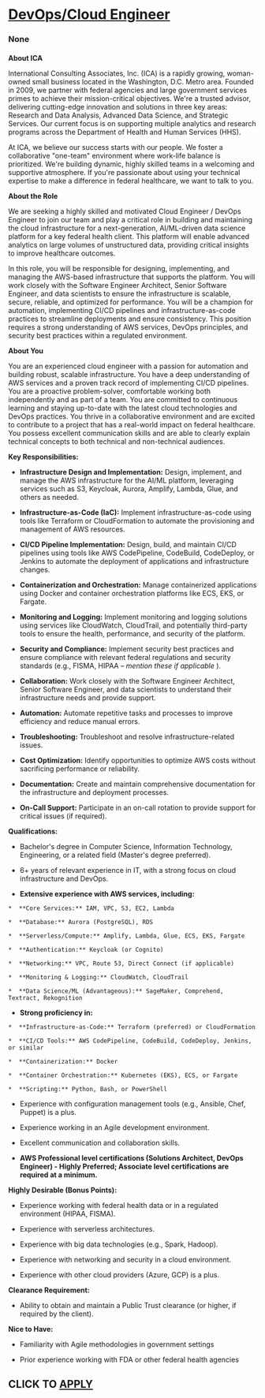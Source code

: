 # [DevOps/Cloud Engineer](https://www.remotewlb.com/apply/devops-cloud-engineer-140276)  
### None  
####  

**About ICA**

International Consulting Associates, Inc. (ICA) is a rapidly growing, woman-owned small business located in the Washington, D.C. Metro area. Founded in 2009, we partner with federal agencies and large government services primes to achieve their mission-critical objectives. We're a trusted advisor, delivering cutting-edge innovation and solutions in three key areas: Research and Data Analysis, Advanced Data Science, and Strategic Services. Our current focus is on supporting multiple analytics and research programs across the Department of Health and Human Services (HHS).

At ICA, we believe our success starts with our people. We foster a collaborative "one-team" environment where work-life balance is prioritized. We're building dynamic, highly skilled teams in a welcoming and supportive atmosphere. If you're passionate about using your technical expertise to make a difference in federal healthcare, we want to talk to you.

 **About the Role**

We are seeking a highly skilled and motivated Cloud Engineer / DevOps Engineer to join our team and play a critical role in building and maintaining the cloud infrastructure for a next-generation, AI/ML-driven data science platform for a key federal health client. This platform will enable advanced analytics on large volumes of unstructured data, providing critical insights to improve healthcare outcomes.

In this role, you will be responsible for designing, implementing, and managing the AWS-based infrastructure that supports the platform. You will work closely with the Software Engineer Architect, Senior Software Engineer, and data scientists to ensure the infrastructure is scalable, secure, reliable, and optimized for performance. You will be a champion for automation, implementing CI/CD pipelines and infrastructure-as-code practices to streamline deployments and ensure consistency. This position requires a strong understanding of AWS services, DevOps principles, and security best practices within a regulated environment.

 **About You**

You are an experienced cloud engineer with a passion for automation and building robust, scalable infrastructure. You have a deep understanding of AWS services and a proven track record of implementing CI/CD pipelines. You are a proactive problem-solver, comfortable working both independently and as part of a team. You are committed to continuous learning and staying up-to-date with the latest cloud technologies and DevOps practices. You thrive in a collaborative environment and are excited to contribute to a project that has a real-world impact on federal healthcare. You possess excellent communication skills and are able to clearly explain technical concepts to both technical and non-technical audiences.

 **Key Responsibilities:**

  *  **Infrastructure Design and Implementation:** Design, implement, and manage the AWS infrastructure for the AI/ML platform, leveraging services such as S3, Keycloak, Aurora, Amplify, Lambda, Glue, and others as needed.

  *  **Infrastructure-as-Code (IaC):** Implement infrastructure-as-code using tools like Terraform or CloudFormation to automate the provisioning and management of AWS resources.

  *  **CI/CD Pipeline Implementation:** Design, build, and maintain CI/CD pipelines using tools like AWS CodePipeline, CodeBuild, CodeDeploy, or Jenkins to automate the deployment of applications and infrastructure changes.

  *  **Containerization and Orchestration:** Manage containerized applications using Docker and container orchestration platforms like ECS, EKS, or Fargate.

  *  **Monitoring and Logging:** Implement monitoring and logging solutions using services like CloudWatch, CloudTrail, and potentially third-party tools to ensure the health, performance, and security of the platform.

  *  **Security and Compliance:** Implement security best practices and ensure compliance with relevant federal regulations and security standards (e.g., FISMA, HIPAA – _mention these if applicable_ ).

  *  **Collaboration:** Work closely with the Software Engineer Architect, Senior Software Engineer, and data scientists to understand their infrastructure needs and provide support.

  *  **Automation:** Automate repetitive tasks and processes to improve efficiency and reduce manual errors.

  *  **Troubleshooting:** Troubleshoot and resolve infrastructure-related issues.

  *  **Cost Optimization:** Identify opportunities to optimize AWS costs without sacrificing performance or reliability.

  *  **Documentation:** Create and maintain comprehensive documentation for the infrastructure and deployment processes.

  *  **On-Call Support:** Participate in an on-call rotation to provide support for critical issues (if required).

 **Qualifications:**

  * Bachelor's degree in Computer Science, Information Technology, Engineering, or a related field (Master's degree preferred).

  * 6+ years of relevant experience in IT, with a strong focus on cloud infrastructure and DevOps.

  *  **Extensive experience with AWS services, including:**

    *  **Core Services:** IAM, VPC, S3, EC2, Lambda

    *  **Database:** Aurora (PostgreSQL), RDS

    *  **Serverless/Compute:** Amplify, Lambda, Glue, ECS, EKS, Fargate

    *  **Authentication:** Keycloak (or Cognito)

    *  **Networking:** VPC, Route 53, Direct Connect (if applicable)

    *  **Monitoring & Logging:** CloudWatch, CloudTrail

    *  **Data Science/ML (Advantageous):** SageMaker, Comprehend, Textract, Rekognition

  *  **Strong proficiency in:**

    *  **Infrastructure-as-Code:** Terraform (preferred) or CloudFormation

    *  **CI/CD Tools:** AWS CodePipeline, CodeBuild, CodeDeploy, Jenkins, or similar

    *  **Containerization:** Docker

    *  **Container Orchestration:** Kubernetes (EKS), ECS, or Fargate

    *  **Scripting:** Python, Bash, or PowerShell

  * Experience with configuration management tools (e.g., Ansible, Chef, Puppet) is a plus.

  * Experience working in an Agile development environment.

  * Excellent communication and collaboration skills.

  *  **AWS Professional level certifications (Solutions Architect, DevOps Engineer) - Highly Preferred; Associate level certifications are required at a minimum.**

 **Highly Desirable (Bonus Points):**

  * Experience working with federal health data or in a regulated environment (HIPAA, FISMA).

  * Experience with serverless architectures.

  * Experience with big data technologies (e.g., Spark, Hadoop).

  * Experience with networking and security in a cloud environment.

  * Experience with other cloud providers (Azure, GCP) is a plus.

 **Clearance Requirement:**

  * Ability to obtain and maintain a Public Trust clearance (or higher, if required by the client).

 **Nice to Have:**

  * Familiarity with Agile methodologies in government settings

  * Prior experience working with FDA or other federal health agencies

  
## CLICK TO [APPLY](https://www.remotewlb.com/apply/devops-cloud-engineer-140276)


